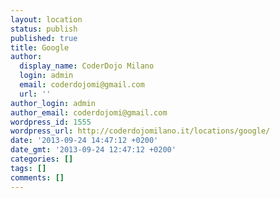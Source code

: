 ```yaml
---
layout: location
status: publish
published: true
title: Google
author:
  display_name: CoderDojo Milano
  login: admin
  email: coderdojomi@gmail.com
  url: ''
author_login: admin
author_email: coderdojomi@gmail.com
wordpress_id: 1555
wordpress_url: http://coderdojomilano.it/locations/google/
date: '2013-09-24 14:47:12 +0200'
date_gmt: '2013-09-24 12:47:12 +0200'
categories: []
tags: []
comments: []
---
```


